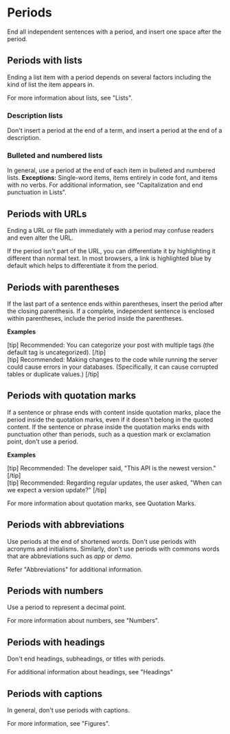 # Periods

End all independent sentences with a period, and insert one space after the period.

## Periods with lists

Ending a list item with a period depends on several factors including the kind of list the item appears in.

For more information about lists, see "Lists".

### Description lists

Don't insert a period at the end of a term, and insert a period at the end of a description.

### Bulleted and numbered lists

In general, use a period at the end of each item in bulleted and numbered lists.
**Exceptions:** Single-word items, items entirely in code font, and items with no verbs.
For additional information, see "Capitalization and end punctuation in Lists".

## Periods with URLs

Ending a URL or file path immediately with a period may confuse readers and even alter the URL.

If the period isn't part of the URL, you can differentiate it by highlighting it different than normal text. In most browsers, a link is highlighted blue by default which helps to differentiate it from the period.




## Periods with parentheses

If the last part of a sentence ends within parentheses, insert the period after the closing parenthesis. If a complete, independent sentence is enclosed within parentheses, include the period inside the parentheses.

**Examples**  

[tip] Recommended: You can categorize your post with multiple tags (the default tag is uncategorized). [/tip]  
[tip] Recommended: Making changes to the code while running the server could cause errors in your databases. (Specifically, it can cause corrupted tables or duplicate values.) [/tip]  

## Periods with quotation marks

If a sentence or phrase ends with content inside quotation marks, place the period inside the quotation marks, even if it doesn't belong in the quoted content. If the sentence or phrase inside the quotation marks ends with punctuation other than periods, such as a question mark or exclamation point, don't use a period.

**Examples**  

[tip] Recommended: The developer said, "This API is the newest version." [/tip]  
[tip] Recommended: Regarding regular updates, the user asked, "When can we expect a version update?" [/tip]  

For more information about quotation marks, see Quotation Marks.

## Periods with abbreviations

Use periods at the end of shortened words. Don't use periods with acronyms and initialisms. Similarly, don't use periods with commons words that are abbreviations such as *app* or *demo*.

Refer "Abbreviations" for additional information.

## Periods with numbers

Use a period to represent a decimal point.

For more information about numbers, see "Numbers".

## Periods with headings

Don't end headings, subheadings, or titles with periods.

For additional information about headings, see "Headings"

## Periods with captions

In general, don't use periods with captions.

For more information, see "Figures".

